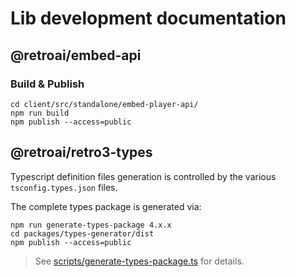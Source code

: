 # Lib development documentation

## @retroai/embed-api

### Build & Publish

```
cd client/src/standalone/embed-player-api/
npm run build
npm publish --access=public
```

## @retroai/retro3-types

Typescript definition files generation is controlled by the various `tsconfig.types.json` files.

The complete types package is generated via:

```
npm run generate-types-package 4.x.x
cd packages/types-generator/dist
npm publish --access=public
```

> See [scripts/generate-types-package.ts](scripts/generate-types-package.ts) for details.
